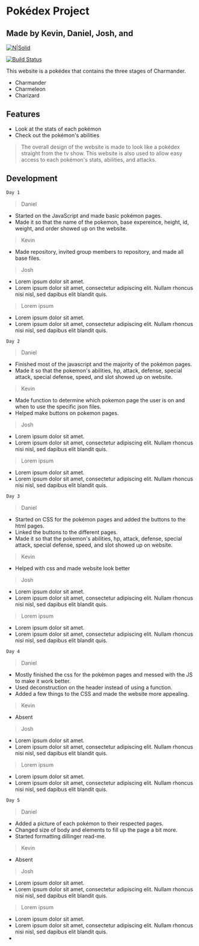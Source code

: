# Pokédex Project
## Made by Kevin, Daniel, Josh, and 

[![N|Solid](https://cldup.com/dTxpPi9lDf.thumb.png)](https://nodesource.com/products/nsolid)

[![Build Status](https://travis-ci.org/joemccann/dillinger.svg?branch=master)](https://travis-ci.org/joemccann/dillinger)

This website is a pokédex that contains the three stages of Charmander.

- Charmander
- Charmeleon
- Charizard

## Features

- Look at the stats of each pokémon
- Check out the pokémon's abilities

> The overall design of the website is made
> to look like a pokédex straight from the 
> tv show. This website is also used to 
> allow easy access to each pokémon's stats,
> abilities, and attacks. 

## Development

```sh
Day 1
```
> Daniel

- Started on the JavaScript and made basic pokémon pages.
-  Made it so that the name of the pokemon, base expereince, height, id, weight, and order showed up on the website.

> Kevin

- Made repository, invited group members to repository, and made all base files.

> Josh

- Lorem ipsum dolor sit amet.
-  Lorem ipsum dolor sit amet, consectetur adipiscing elit. Nullam rhoncus nisi nisl, sed dapibus elit blandit quis.

> Lorem ipsum

- Lorem ipsum dolor sit amet.
-  Lorem ipsum dolor sit amet, consectetur adipiscing elit. Nullam rhoncus nisi nisl, sed dapibus elit blandit quis.

```sh
Day 2
```
> Daniel

- Finished most of the javascript and the majority of the pokémon pages.
- Made it so that the pokemon's abilities, hp, attack, defense, special attack, special defense, speed, and slot showed up on website.

> Kevin

- Made function to determine which pokemon page the user is on and when to use the specific json files.
-  Helped make buttons on pokemon pages.

> Josh

- Lorem ipsum dolor sit amet.
-  Lorem ipsum dolor sit amet, consectetur adipiscing elit. Nullam rhoncus nisi nisl, sed dapibus elit blandit quis.

> Lorem ipsum

- Lorem ipsum dolor sit amet.
-  Lorem ipsum dolor sit amet, consectetur adipiscing elit. Nullam rhoncus nisi nisl, sed dapibus elit blandit quis.

```sh
Day 3
```
> Daniel

- Started on CSS for the pokémon pages and added the buttons to the html pages.
- Linked the buttons to the different pages.
- Made it so that the pokemon's abilities, hp, attack, defense, special attack, special defense, speed, and slot showed up on website.

> Kevin

- Helped with css and made website look better

> Josh

- Lorem ipsum dolor sit amet.
-  Lorem ipsum dolor sit amet, consectetur adipiscing elit. Nullam rhoncus nisi nisl, sed dapibus elit blandit quis.

> Lorem ipsum

- Lorem ipsum dolor sit amet.
-  Lorem ipsum dolor sit amet, consectetur adipiscing elit. Nullam rhoncus nisi nisl, sed dapibus elit blandit quis.

```sh
Day 4
```

> Daniel

- Mostly finished the css for the pokémon pages and messed with the JS to make it work better.
- Used deconstruction on the header instead of using a function.
- Added a few things to the CSS and made the website more appealing.

> Kevin
- Absent

> Josh

- Lorem ipsum dolor sit amet.
-  Lorem ipsum dolor sit amet, consectetur adipiscing elit. Nullam rhoncus nisi nisl, sed dapibus elit blandit quis.

> Lorem ipsum

- Lorem ipsum dolor sit amet.
-  Lorem ipsum dolor sit amet, consectetur adipiscing elit. Nullam rhoncus nisi nisl, sed dapibus elit blandit quis.

```sh
Day 5
```

> Daniel

- Added a picture of each pokémon to their respected pages.
- Changed size of body and elements to fill up the page a bit more.
- Started formatting dillinger read-me.

> Kevin

- Absent

> Josh

- Lorem ipsum dolor sit amet.
-  Lorem ipsum dolor sit amet, consectetur adipiscing elit. Nullam rhoncus nisi nisl, sed dapibus elit blandit quis.

> Lorem ipsum

- Lorem ipsum dolor sit amet.
-  Lorem ipsum dolor sit amet, consectetur adipiscing elit. Nullam rhoncus nisi nisl, sed dapibus elit blandit quis.
-  